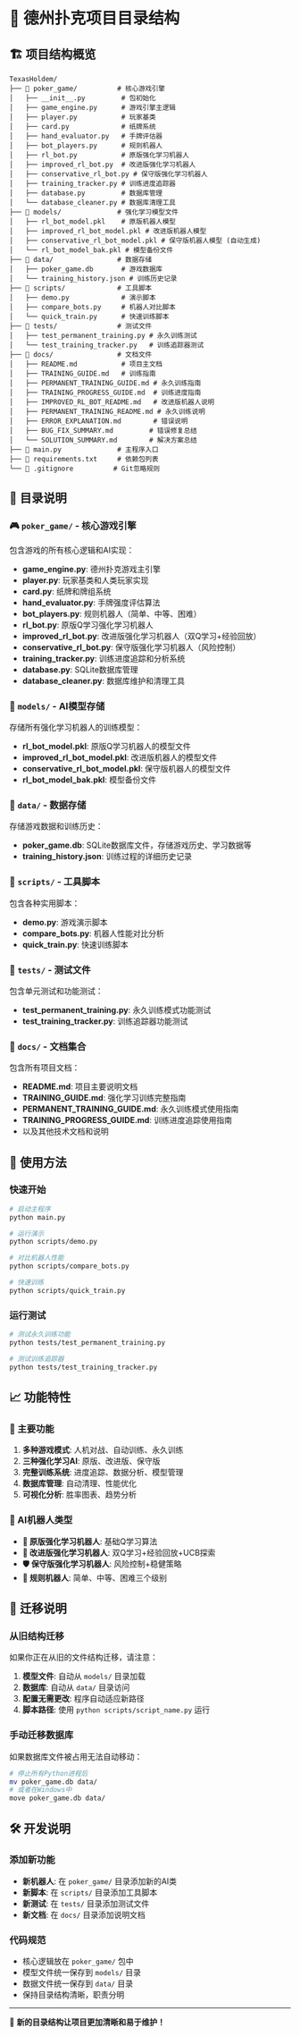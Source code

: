 # 📁 德州扑克项目目录结构

## 🏗️ 项目结构概览

```
TexasHoldem/
├── 📁 poker_game/          # 核心游戏引擎
│   ├── __init__.py         # 包初始化
│   ├── game_engine.py      # 游戏引擎主逻辑
│   ├── player.py           # 玩家基类
│   ├── card.py             # 纸牌系统
│   ├── hand_evaluator.py   # 手牌评估器
│   ├── bot_players.py      # 规则机器人
│   ├── rl_bot.py           # 原版强化学习机器人
│   ├── improved_rl_bot.py  # 改进版强化学习机器人
│   ├── conservative_rl_bot.py # 保守版强化学习机器人
│   ├── training_tracker.py # 训练进度追踪器
│   ├── database.py         # 数据库管理
│   └── database_cleaner.py # 数据库清理工具
├── 📁 models/              # 强化学习模型文件
│   ├── rl_bot_model.pkl    # 原版机器人模型
│   ├── improved_rl_bot_model.pkl # 改进版机器人模型
│   ├── conservative_rl_bot_model.pkl # 保守版机器人模型 (自动生成)
│   └── rl_bot_model_bak.pkl # 模型备份文件
├── 📁 data/                # 数据存储
│   ├── poker_game.db       # 游戏数据库
│   └── training_history.json # 训练历史记录
├── 📁 scripts/             # 工具脚本
│   ├── demo.py             # 演示脚本
│   ├── compare_bots.py     # 机器人对比脚本
│   └── quick_train.py      # 快速训练脚本
├── 📁 tests/               # 测试文件
│   ├── test_permanent_training.py # 永久训练测试
│   └── test_training_tracker.py   # 训练追踪器测试
├── 📁 docs/                # 文档文件
│   ├── README.md           # 项目主文档
│   ├── TRAINING_GUIDE.md   # 训练指南
│   ├── PERMANENT_TRAINING_GUIDE.md # 永久训练指南
│   ├── TRAINING_PROGRESS_GUIDE.md  # 训练进度指南
│   ├── IMPROVED_RL_BOT_README.md   # 改进版机器人说明
│   ├── PERMANENT_TRAINING_README.md # 永久训练说明
│   ├── ERROR_EXPLANATION.md        # 错误说明
│   ├── BUG_FIX_SUMMARY.md         # 错误修复总结
│   └── SOLUTION_SUMMARY.md        # 解决方案总结
├── 📄 main.py              # 主程序入口
├── 📄 requirements.txt     # 依赖包列表
└── 📄 .gitignore          # Git忽略规则
```

## 📂 目录说明

### 🎮 `poker_game/` - 核心游戏引擎
包含游戏的所有核心逻辑和AI实现：

- **game_engine.py**: 德州扑克游戏主引擎
- **player.py**: 玩家基类和人类玩家实现
- **card.py**: 纸牌和牌组系统
- **hand_evaluator.py**: 手牌强度评估算法
- **bot_players.py**: 规则机器人（简单、中等、困难）
- **rl_bot.py**: 原版Q学习强化学习机器人
- **improved_rl_bot.py**: 改进版强化学习机器人（双Q学习+经验回放）
- **conservative_rl_bot.py**: 保守版强化学习机器人（风险控制）
- **training_tracker.py**: 训练进度追踪和分析系统
- **database.py**: SQLite数据库管理
- **database_cleaner.py**: 数据库维护和清理工具

### 🤖 `models/` - AI模型存储
存储所有强化学习机器人的训练模型：

- **rl_bot_model.pkl**: 原版Q学习机器人的模型文件
- **improved_rl_bot_model.pkl**: 改进版机器人的模型文件
- **conservative_rl_bot_model.pkl**: 保守版机器人的模型文件
- **rl_bot_model_bak.pkl**: 模型备份文件

### 💾 `data/` - 数据存储
存储游戏数据和训练历史：

- **poker_game.db**: SQLite数据库文件，存储游戏历史、学习数据等
- **training_history.json**: 训练过程的详细历史记录

### 🔧 `scripts/` - 工具脚本
包含各种实用脚本：

- **demo.py**: 游戏演示脚本
- **compare_bots.py**: 机器人性能对比分析
- **quick_train.py**: 快速训练脚本

### 🧪 `tests/` - 测试文件
包含单元测试和功能测试：

- **test_permanent_training.py**: 永久训练模式功能测试
- **test_training_tracker.py**: 训练追踪器功能测试

### 📖 `docs/` - 文档集合
包含所有项目文档：

- **README.md**: 项目主要说明文档
- **TRAINING_GUIDE.md**: 强化学习训练完整指南
- **PERMANENT_TRAINING_GUIDE.md**: 永久训练模式使用指南
- **TRAINING_PROGRESS_GUIDE.md**: 训练进度追踪使用指南
- 以及其他技术文档和说明

## 🚀 使用方法

### 快速开始
```bash
# 启动主程序
python main.py

# 运行演示
python scripts/demo.py

# 对比机器人性能
python scripts/compare_bots.py

# 快速训练
python scripts/quick_train.py
```

### 运行测试
```bash
# 测试永久训练功能
python tests/test_permanent_training.py

# 测试训练追踪器
python tests/test_training_tracker.py
```

## 📈 功能特性

### 🎯 主要功能
1. **多种游戏模式**: 人机对战、自动训练、永久训练
2. **三种强化学习AI**: 原版、改进版、保守版
3. **完整训练系统**: 进度追踪、数据分析、模型管理
4. **数据库管理**: 自动清理、性能优化
5. **可视化分析**: 胜率图表、趋势分析

### 🤖 AI机器人类型
- **🤖 原版强化学习机器人**: 基础Q学习算法
- **🚀 改进版强化学习机器人**: 双Q学习+经验回放+UCB探索
- **🛡️ 保守版强化学习机器人**: 风险控制+稳健策略
- **🔧 规则机器人**: 简单、中等、困难三个级别

## 🔄 迁移说明

### 从旧结构迁移
如果你正在从旧的文件结构迁移，请注意：

1. **模型文件**: 自动从 `models/` 目录加载
2. **数据库**: 自动从 `data/` 目录访问
3. **配置无需更改**: 程序自动适应新路径
4. **脚本路径**: 使用 `python scripts/script_name.py` 运行

### 手动迁移数据库
如果数据库文件被占用无法自动移动：
```bash
# 停止所有Python进程后
mv poker_game.db data/
# 或者在Windows中
move poker_game.db data/
```

## 🛠️ 开发说明

### 添加新功能
- **新机器人**: 在 `poker_game/` 目录添加新的AI类
- **新脚本**: 在 `scripts/` 目录添加工具脚本
- **新测试**: 在 `tests/` 目录添加测试文件
- **新文档**: 在 `docs/` 目录添加说明文档

### 代码规范
- 核心逻辑放在 `poker_game/` 包中
- 模型文件统一保存到 `models/` 目录
- 数据文件统一保存到 `data/` 目录
- 保持目录结构清晰，职责分明

---

🎉 **新的目录结构让项目更加清晰和易于维护！** 
